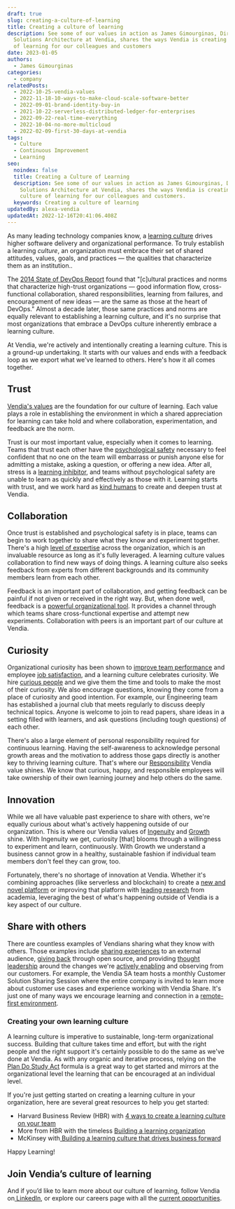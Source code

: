 ```yaml
---
draft: true
slug: creating-a-culture-of-learning
title: Creating a culture of learning
description: See some of our values in action as James Gimourginas, Director of
  Solutions Architecture at Vendia, shares the ways Vendia is creating a culture
  of learning for our colleagues and customers
date: 2023-01-05
authors:
  - James Gimourginas
categories:
  - company
relatedPosts:
  - 2022-10-25-vendia-values
  - 2022-11-18-10-ways-to-make-cloud-scale-software-better
  - 2022-09-01-brand-identity-buy-in
  - 2021-10-22-serverless-distributed-ledger-for-enterprises
  - 2022-09-22-real-time-everything
  - 2022-10-04-no-more-multicloud
  - 2022-02-09-first-30-days-at-vendia
tags:
  - Culture
  - Continuous Improvement
  - Learning
seo:
  noindex: false
  title: Creating a Culture of Learning
  description: See some of our values in action as James Gimourginas, Director of
    Solutions Architecture at Vendia, shares the ways Vendia is creating a
    culture of learning for our colleagues and customers.
  keywords: Creating a culture of learning
updatedBy: alexa-vendia
updatedAt: 2022-12-16T20:41:06.408Z
---
```


As many leading technology companies know, a [learning culture](https://cloud.google.com/architecture/devops/devops-culture-learning-culture) drives higher software delivery and organizational performance. To truly establish a learning _culture_, an organization must embrace their set of shared attitudes, values, goals, and practices — the qualities that characterize them as an institution..

The [2014 State of DevOps Report](https://services.google.com/fh/files/misc/state-of-devops-2014.pdf) found that "[c]ultural practices and norms that characterize high-trust organizations — good information flow, cross-functional collaboration, shared responsibilities, learning from failures, and encouragement of new ideas — are the same as those at the heart of DevOps." Almost a decade later, those same practices and norms are equally relevant to establishing a learning culture, and it's no surprise that most organizations that embrace a DevOps culture inherently embrace a learning culture.

At Vendia, we're actively and intentionally creating a learning culture. This is a ground-up undertaking. It starts with our values and ends with a feedback loop as we export what we've learned to others. Here's how it all comes together.


## Trust

[Vendia's values](https://www.vendia.com/blog/vendia-values) are the foundation for our culture of learning. Each value plays a role in establishing the environment in which a shared appreciation for learning can take hold and where collaboration, experimentation, and feedback are the norm.

Trust is our most important value, especially when it comes to learning. Teams that trust each other have the [psychological safety](https://rework.withgoogle.com/print/guides/5721312655835136/) necessary to feel confident that no one on the team will embarrass or punish anyone else for admitting a mistake, asking a question, or offering a new idea. After all, stress is a [learning inhibitor](https://www.psychologytoday.com/us/blog/ritual-and-the-brain/201804/why-your-brain-stress-fails-learn-properly), and teams without psychological safety are unable to learn as quickly and effectively as those with it. Learning starts with trust, and we work hard as [kind humans](https://www.vendia.com/kind-humans) to create and deepen trust at Vendia.


## Collaboration

Once trust is established and psychological safety is in place, teams can begin to work together to share what they know and experiment together. There's a high [level of expertise](https://www.vendia.com/blog/10-ways-to-make-cloud-scale-software-better) across the organization, which is an invaluable resource as long as it's fully leveraged. A learning culture values collaboration to find new ways of doing things. A learning culture also seeks feedback from experts from different backgrounds and its community members learn from each other. 

Feedback is an important part of collaboration, and getting feedback can be painful if not given or received in the right way. But, when done well, feedback is a [powerful organizational tool](https://www.vendia.com/blog/brand-identity-buy-in#6-get-feedback-from-your-key-stakeholders). It provides a channel through which teams share cross-functional expertise and attempt new experiments. Collaboration with peers is an important part of our culture at Vendia.


## Curiosity

Organizational curiosity has been shown to [improve team performance](https://hbr.org/2018/09/the-business-case-for-curiosity) and employee [job satisfaction](https://cloud.google.com/architecture/devops/devops-culture-job-satisfaction), and a learning culture celebrates curiosity. We hire [curious people](https://www.linkedin.com/company/vendiahq/people/) and we give them the time and tools to make the most of their curiosity. We also encourage questions, knowing they come from a place of curiosity and good intention. For example, our Engineering team has established a journal club that meets regularly to discuss deeply technical topics. Anyone is welcome to join to read papers, share ideas in a setting filled with learners, and ask questions (including tough questions) of each other.

There's also a large element of personal responsibility required for continuous learning. Having the self-awareness to acknowledge personal growth areas and the motivation to address those gaps directly is another key to thriving learning culture. That's where our [Responsibility](https://www.vendia.com/blog/vendia-values#responsibility) Vendia value shines. We know that curious, happy, and responsible employees will take ownership of their own learning journey and help others do the same.


## Innovation

While we all have valuable past experience to share with others, we're equally curious about what's actively happening outside of our organization. This is where our Vendia values of [Ingenuity](https://www.vendia.com/blog/vendia-values#ingenuity) and [Growth](https://www.vendia.com/blog/vendia-values#growth) shine. With Ingenuity we get, curiosity [that] blooms through a willingness to experiment and learn, continuously. With Growth we understand a business cannot grow in a healthy, sustainable fashion if individual team members don't feel they can grow, too.

Fortunately, there's no shortage of innovation at Vendia. Whether it's combining approaches (like serverless and blockchain) to create a [new and novel platform](https://www.vendia.com/blog/serverless-distributed-ledger-for-enterprises) or improving that platform with [leading research](https://www.vendia.com/blog/data-sharing-deterministic-databases) from academia, leveraging the best of what's happening outside of Vendia is a key aspect of our culture.


## Share with others

There are countless examples of Vendians sharing what they know with others. Those examples include [sharing experiences](https://www.vendia.com/blog/how-to-build-an-enterprise-blockchain) to an external audience, [giving back](https://www.vendia.com/blog/10-ways-to-make-cloud-scale-software-better#practice-no-10--give-back-through-open-source) through open source, and providing [thought leadership](https://www.vendia.com/blog/real-time-everything) around the changes we're [actively enabling](https://www.vendia.com/blog/no-more-multicloud) and observing from our customers. For example, the Vendia SA team hosts a monthly Customer Solution Sharing Session where the entire company is invited to learn more about customer use cases and experience working with Vendia Share. It's just one of many ways we encourage learning and connection in a [remote-first environment](https://www.vendia.com/blog/first-30-days-at-vendia).


### Creating your own learning culture

A learning culture is imperative to sustainable, long-term organizational success. Building that culture takes time and effort, but with the right people and the right support it's certainly possible to do the same as we've done at Vendia. As with any organic and iterative process, relying on the [Plan Do Study Act](https://en.wikipedia.org/wiki/PDCA) formula is a great way to get started and mirrors at the organizational level the learning that can be encouraged at an individual level.

If you're just getting started on creating a learning culture in your organization, here are several great resources to help you get started:



* Harvard Business Review (HBR) with [4 ways to create a learning culture on your team](https://hbr.org/2018/07/4-ways-to-create-a-learning-culture-on-your-team)
* More from HBR with the timeless [Building a learning organization ](https://hbr.org/1993/07/building-a-learning-organization)
* McKinsey with[ Building a learning culture that drives business forward ](https://www.mckinsey.com/capabilities/people-and-organizational-performance/our-insights/building-a-learning-culture-that-drives-business-forward)

Happy Learning!


## Join Vendia’s culture of learning

And if you’d like to learn more about our culture of learning, follow Vendia on[ LinkedIn](https://www.linkedin.com/company/vendiahq/mycompany/), or explore our careers page with all the [current opportunities](https://www.vendia.com/careers).
